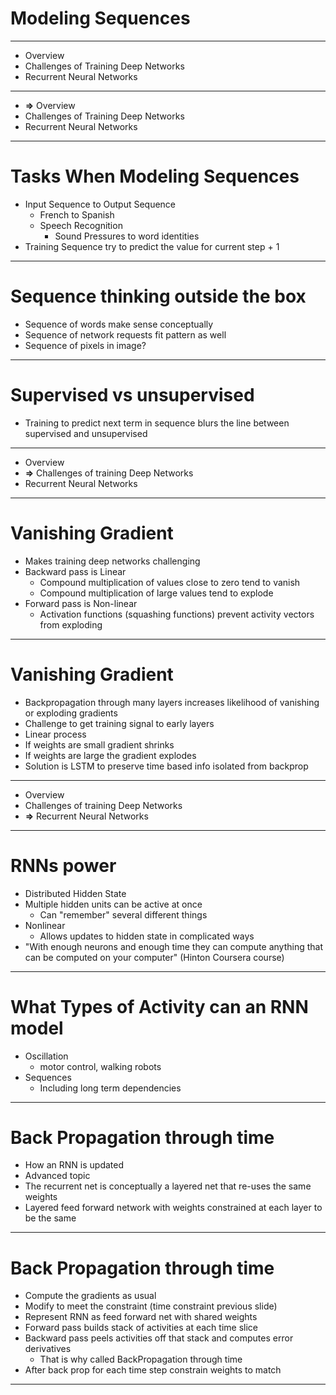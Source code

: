 # Modeling Sequences

-------------------

* Overview
* Challenges of Training Deep Networks
* Recurrent Neural Networks



-------------------
<div style="page-break-after: always;"></div>


* **&rArr;** Overview
* Challenges of Training Deep Networks
* Recurrent Neural Networks

-------------------
<div style="page-break-after: always;"></div>

# Tasks When Modeling Sequences

* Input Sequence to Output Sequence
  * French to Spanish
  * Speech Recognition
	* Sound Pressures to word identities
* Training Sequence try to predict the value for current step + 1

--------------
<div style="page-break-after: always;"></div>

# Sequence thinking outside the box

* Sequence of words make sense conceptually
* Sequence of network requests fit pattern as well
* Sequence of pixels in image?

--------------
<div style="page-break-after: always;"></div>

# Supervised vs unsupervised

* Training to predict next term in sequence blurs the line between supervised and unsupervised

--------------
<div style="page-break-after: always;"></div>


* Overview
* **&rArr;** Challenges of training Deep Networks
* Recurrent Neural Networks

--------------
<div style="page-break-after: always;"></div>

# Vanishing Gradient

* Makes training deep networks challenging
* Backward pass is Linear
  * Compound multiplication of values close to zero tend to vanish
  * Compound multiplication of large values tend to explode  
* Forward pass is Non-linear
  * Activation functions (squashing functions) prevent activity vectors from exploding
  
  



<!-- Great picture from Hinton Coursera course Re-work -->
<!-- ![network diagram](../resources/vanishing_gradient.png) -->

--------------
<div style="page-break-after: always;"></div>

# Vanishing Gradient

* Backpropagation through many layers increases likelihood of vanishing or exploding gradients
* Challenge to get training signal to early layers
* Linear process
* If weights are small gradient shrinks
* If weights are large the gradient explodes
* Solution is LSTM to preserve time based info isolated from backprop

<!--

And so, when you back propagate, you're using the gradients of the blue curves at those red dots. So the red lines are meant to throw the tangents to the blue curves at the red dots. And, once you finish the forward pass, the slope of that tangent is fixed. You now back propagate and the back propagation is like going forwards though a linear system in which the slope of the non-linearity has been fixed. Of course, each time you back propagate, the slopes will be different because they were determined by the forward pass. But during the back propagation, it's a linear system and so it suffers from a problem of linear systems, which is when you iterate, they tend to either explode or die. So when we backpropagate through many layers if the weights are small the gradients will shrink and become exponentially small. And that means that when you backpropagate through time gradients that are many steps earlier than the targets arrive will be tiny. Similarly, if the weights are big, the gradients will explode. And that means when you back propagate through time, the gradients will get huge and wipe out all your knowledge. 


 The first is a method called long short term memory and I'll talk about that more in this lecture. The idea is we actually change the architecture of the neural network to make it good at remembering things. 
5:45
The second method is to use a much better optimizer that can deal with very small gradients. I'll talk about that in the next lecture. The real problem in optimization is to detect small gradients that have an even smaller curvature. Heissan-free 

-->

--------------
<div style="page-break-after: always;"></div>

* Overview
* Challenges of training Deep Networks
* **&rArr;** Recurrent Neural Networks


--------------
<div style="page-break-after: always;"></div>

# RNNs power

* Distributed Hidden State
* Multiple hidden units can be active at once
  * Can "remember" several different things
* Nonlinear
  * Allows updates to hidden state in complicated ways
* "With enough neurons and enough time they can compute anything that can be computed on your computer" (Hinton Coursera course)


--------------
<div style="page-break-after: always;"></div>

# What Types of Activity can an RNN model

* Oscillation
  * motor control, walking robots
* Sequences
  * Including long term dependencies 
  
--------------
<div style="page-break-after: always;"></div>


# Back Propagation through time

* How an RNN is updated
* Advanced topic
* The recurrent net is conceptually a layered net that re-uses the same weights
* Layered feed forward network with weights constrained at each layer to be the same



--------------
<div style="page-break-after: always;"></div>

# Back Propagation through time

* Compute the gradients as usual
* Modify to meet the constraint (time constraint previous slide)
* Represent RNN as feed forward net with shared weights
* Forward pass builds stack of activities at each time slice
* Backward pass peels activities off that stack and computes error derivatives
  * That is why called BackPropagation through time
* After back prop for each time step constrain weights to match

<!-- 
The backpropagation through time algorithm is just the name for what happens when you think of a recurrent net as a lead feet forward net with shared weights, and you train it with backpropagation.(hinton)
-->

<!--
The forward pass builds up a stack of activities at each time slice. And the backward pass peels activities off that stack and computes error derivatives each time step backwards. That's why it's called back propagation through time. After the backward pass we can add together the derivatives at all the different time step for each particular weight. And then change all the copies of that weight by the same amount which is proportional to the sum or average of all those derivatives.(hinton)
-->


--------------
<div style="page-break-after: always;"></div>



